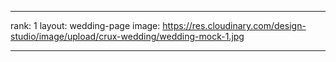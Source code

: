 ---

rank: 1
layout: wedding-page
image: https://res.cloudinary.com/design-studio/image/upload/crux-wedding/wedding-mock-1.jpg

---